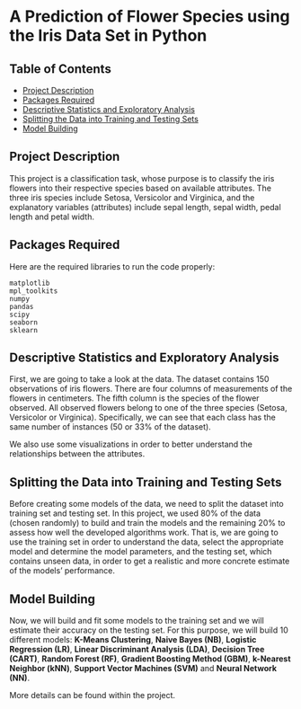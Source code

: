 # A Prediction of Flower Species using the Iris Data Set in Python

## Table of Contents
* [Project Description](#Project-Description)
* [Packages Required](#Packages-Required)
* [Descriptive Statistics and Exploratory Analysis](#Descriptive-Statistics-and-Exploratory-Analysis)
* [Splitting the Data into Training and Testing Sets](#Splitting-the-Data-into-Training-and-Testing-Sets)
* [Model Building](#Model-Building)


## <a name="Project-Description"></a> Project Description

This project is a classification task, whose purpose is to classify the iris flowers into their respective species based on 
available attributes. The three iris species include Setosa, Versicolor and Virginica, and the explanatory variables (attributes) 
include sepal length, sepal width, pedal length and petal width. 

## <a name="Packages-Required"></a> Packages Required

Here are the required libraries to run the code properly:
```
matplotlib
mpl_toolkits
numpy
pandas
scipy
seaborn
sklearn
```

## <a name="Descriptive-Statistics-and-Exploratory-Analysis"></a> Descriptive Statistics and Exploratory Analysis 

First, we are going to take a look at the data. The dataset contains 150 observations of iris flowers. 
There are four columns of measurements of the flowers in centimeters. The fifth column is the species of the flower observed. 
All observed flowers belong to one of the three species (Setosa, Versicolor or Virginica). Specifically, we can see that each class 
has the same number of instances (50 or 33% of the dataset).

We also use some visualizations in order to better understand the relationships between the attributes.

## <a name="Splitting-the-Data-into-Training-and-Testing-Sets"></a> Splitting the Data into Training and Testing Sets

Before creating some models of the data, we need to split the dataset into training set and testing set. In this project, 
we used 80% of the data (chosen randomly) to build and train the models and the remaining 20% to assess how well the developed 
algorithms work. That is, we are going to use the training set in order to understand the data, select the appropriate model and 
determine the model parameters, and the testing set, which contains unseen data, in order to get a realistic and more concrete 
estimate of the models’ performance.

## <a name="Model-Building"></a> Model Building
Now, we will build and fit some models to the training set and we will estimate their accuracy on the testing set. 
For this purpose, we will build 10 different models: **K-Means Clustering**, **Naive Bayes (NB)**, **Logistic Regression (LR)**,
**Linear Discriminant Analysis (LDA)**, **Decision Tree (CART)**, **Random Forest (RF)**, **Gradient Boosting Method (GBM)**, 
**k-Nearest Neighbor (kNN)**, **Support Vector Machines (SVM)** and **Neural Network (NN)**. 


More details can be found within the project.


